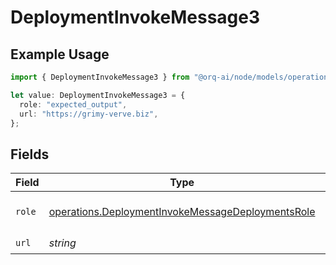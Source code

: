 # DeploymentInvokeMessage3

## Example Usage

```typescript
import { DeploymentInvokeMessage3 } from "@orq-ai/node/models/operations";

let value: DeploymentInvokeMessage3 = {
  role: "expected_output",
  url: "https://grimy-verve.biz",
};
```

## Fields

| Field                                                                                                                  | Type                                                                                                                   | Required                                                                                                               | Description                                                                                                            |
| ---------------------------------------------------------------------------------------------------------------------- | ---------------------------------------------------------------------------------------------------------------------- | ---------------------------------------------------------------------------------------------------------------------- | ---------------------------------------------------------------------------------------------------------------------- |
| `role`                                                                                                                 | [operations.DeploymentInvokeMessageDeploymentsRole](../../models/operations/deploymentinvokemessagedeploymentsrole.md) | :heavy_check_mark:                                                                                                     | The role of the prompt message                                                                                         |
| `url`                                                                                                                  | *string*                                                                                                               | :heavy_check_mark:                                                                                                     | N/A                                                                                                                    |